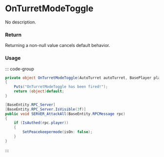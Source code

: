 # OnTurretModeToggle
<Badge type="info" text="Turret"/><Badge type="danger" text="Carbon Compatible"/><Badge type="warning" text="Oxide Compatible"/>
No description.
### Return
Returning a non-null value cancels default behavior.

### Usage
::: code-group
```csharp [Example]
private object OnTurretModeToggle(AutoTurret autoTurret, BasePlayer player)
{
	Puts("OnTurretModeToggle has been fired!");
	return (object)default;
}
```
```csharp [Source — Assembly-CSharp @ AutoTurret]
[BaseEntity.RPC_Server]
[BaseEntity.RPC_Server.IsVisible(3f)]
public void SERVER_AttackAll(BaseEntity.RPCMessage rpc)
{
	if (IsAuthed(rpc.player))
	{
		SetPeacekeepermode(isOn: false);
	}
}

```
:::
